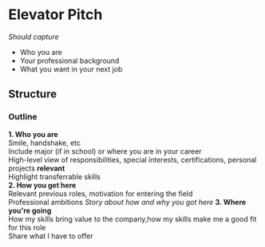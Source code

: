 # Elevator Pitch  
*Should capture*  
- Who you are
- Your professional background  
- What you want in your next job  

## Structure  
### Outline
**1. Who you are**  
Smile, handshake, etc  
Include major (if in school) or where you are in your career  
High-level view of responsibilities, special interests, certifications, personal projects **relevant**  
Highlight transferrable skills  
**2. How you get here**    
Relevant previous roles, motivation for entering the field  
Professional ambitions
*Story about how and why you got here* 
**3. Where you're going**  
How my skills bring value to the company,how my skills make me a good fit for this role  
Share what I have to offer